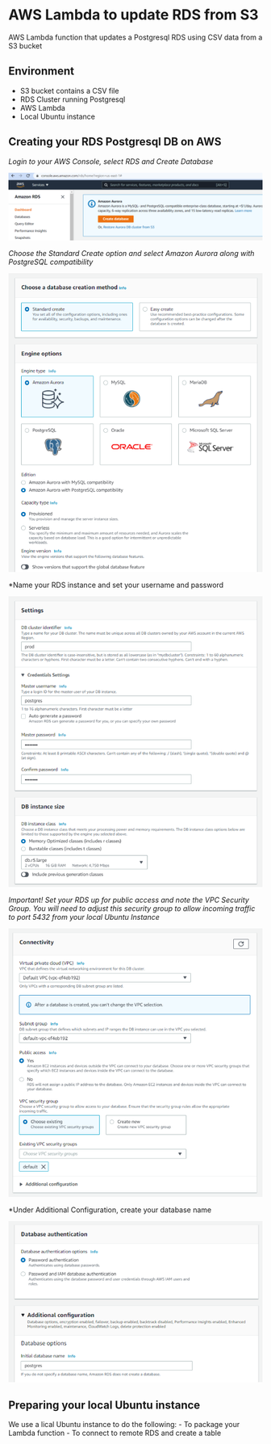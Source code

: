 # AWS Lambda to update RDS from S3 
AWS Lambda function that updates a Postgresql RDS using CSV data from a S3 bucket

## Environment

- S3 bucket contains a CSV file
- RDS Cluster running Postgresql
- AWS Lambda
- Local Ubuntu instance

## Creating your RDS Postgresql DB on AWS

*Login to your AWS Console, select RDS and Create Database*

![](one.PNG)

*Choose the Standard Create option and select Amazon Aurora along with PostgreSQL compatibility*

![](two.PNG)

*Name your RDS instance and set your username and password

![](three.PNG)

*Important! Set your RDS up for public access and note the VPC Security Group. You will need to adjust this security group to allow incoming traffic to port 5432 from your local Ubuntu Instance*

![](four.PNG)

*Under Additional Configuration, create your database name

![](five.PNG)


## Preparing your local Ubuntu instance

We use a lical Ubuntu instance to do the following:
    - To package your Lambda function
    - To connect to remote RDS and create a table

### 
